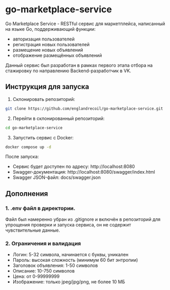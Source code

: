 # go-marketplace-service
Go Marketplace Service - RESTful сервис для маркетплейса, написанный на языке Go, поддерживающий функции:
- авторизация пользователей
- регистрация новых пользователей
- размещение новых объявлений
- отображение размещённых объявлений

Данный сервис был разработан в рамках первого этапа отбора на стажировку по направлению Backend-разработчик в VK.

## Инструкция для запуска
1. Склонировать репозиторий:
 ``` bash
git clone https://github.com/englandrecoil/go-marketplace-service.git
```
2. Перейти в склонированный репозиторий:
``` bash
cd go-marketplace-service
```
3. Запустить сервис с Docker:
``` bash
docker compose up -d
```

После запуска:
- Сервис будет доступен по адресу: http://localhost:8080
- Swagger-документация: http://localhost:8080/swagger/index.html
- Swagger JSON-файл: docs/swagger.json

## Дополнения
### 1. .env файл в директории.
Файл был намеренно убран из .gitignore и включён в репозиторий для упрощения проверки и запуска сервиса, он не содержит чувствительные данные.

### 2. Ограничения и валидация
- Логин: 5-32 символа, начинается с буквы, уникален
- Пароль: высокая сложность (минимум 60 бит энтропии)
- Заголовок объявления: 1-50 символов
- Описание: 10-750 символов
- Цена: от 0-99999999
- Изображение: только jpeg/jpg/png, не более 10 МБ
